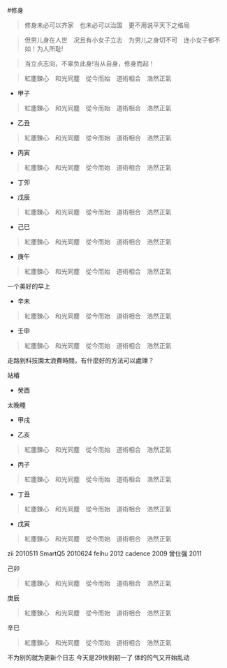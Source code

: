 #修身　　
>修身未必可以齐家　也未必可以治国　更不用说平天下之格局    

>但男儿身在人世　况且有小女子立志　为男儿之身切不可　连小女子都不如！为人所耻!

>当立点志向，不辜负此身!当从自身，修身而起！ 


>紅塵鍊心　和光同塵　從今而始　道術相合　浩然正氣

* 甲子
>紅塵鍊心　和光同塵　從今而始　道術相合　浩然正氣




* 乙丑
>紅塵鍊心　和光同塵　從今而始　道術相合　浩然正氣



* 丙寅
>紅塵鍊心　和光同塵　從今而始　道術相合　浩然正氣



* 丁夘



* 戊辰
>紅塵鍊心　和光同塵　從今而始　道術相合　浩然正氣



* 己巳
>紅塵鍊心　和光同塵　從今而始　道術相合　浩然正氣



* 庚午
>紅塵鍊心　和光同塵　從今而始　道術相合　浩然正氣

一个美好的早上

* 辛未

>紅塵鍊心　和光同塵　從今而始　道術相合　浩然正氣

* 壬申
>紅塵鍊心　和光同塵　從今而始　道術相合　浩然正氣

走路到科技園太浪費時間，有什麼好的方法可以處理？

站樁

* 癸酉

太晚睡

* 甲戌



* 乙亥
>紅塵鍊心　和光同塵　從今而始　道術相合　浩然正氣



* 丙子
>紅塵鍊心　和光同塵　從今而始　道術相合　浩然正氣

* 丁丑
>紅塵鍊心　和光同塵　從今而始　道術相合　浩然正氣



* 戊寅
>紅塵鍊心　和光同塵　從今而始　道術相合　浩然正氣

zii 2010511
SmartQ5 2010624
feihu 2012
cadence 2009
曾仕强 2011


己卯
>紅塵鍊心　和光同塵　從今而始　道術相合　浩然正氣

庚辰
>紅塵鍊心　和光同塵　從今而始　道術相合　浩然正氣

辛巳
>紅塵鍊心　和光同塵　從今而始　道術相合　浩然正氣

不为别的就为更新个日志 今天是29快到初一了 体的的气又开始乱动
